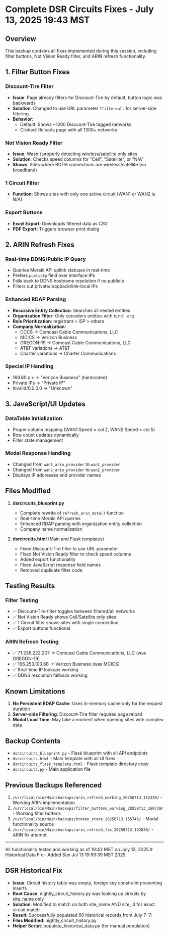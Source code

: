 # Complete DSR Circuits Fixes - July 13, 2025 19:43 MST

## Overview
This backup contains all fixes implemented during this session, including filter buttons, Not Vision Ready filter, and ARIN refresh functionality.

## 1. Filter Button Fixes

### Discount-Tire Filter
- **Issue**: Page already filters for Discount-Tire by default, button logic was backwards
- **Solution**: Changed to use URL parameter `?filter=all` for server-side filtering
- **Behavior**: 
  - Default: Shows ~1200 Discount-Tire tagged networks
  - Clicked: Reloads page with all 1300+ networks

### Not Vision Ready Filter
- **Issue**: Wasn't properly detecting wireless/satellite only sites
- **Solution**: Checks speed columns for "Cell", "Satellite", or "N/A"
- **Shows**: Sites where BOTH connections are wireless/satellite (no broadband)

### 1 Circuit Filter
- **Function**: Shows sites with only one active circuit (WAN1 or WAN2 is N/A)

### Export Buttons
- **Excel Export**: Downloads filtered data as CSV
- **PDF Export**: Triggers browser print dialog

## 2. ARIN Refresh Fixes

### Real-time DDNS/Public IP Query
- Queries Meraki API uplink statuses in real-time
- Prefers `publicIp` field over interface IPs
- Falls back to DDNS hostname resolution if no publicIp
- Filters out private/loopback/link-local IPs

### Enhanced RDAP Parsing
- **Recursive Entity Collection**: Searches all nested entities
- **Organization Filter**: Only considers entities with `kind: org`
- **Role Prioritization**: registrant > ISP > others
- **Company Normalization**:
  - CCCS → Comcast Cable Communications, LLC
  - MCICS → Verizon Business
  - OREGON-19 → Comcast Cable Communications, LLC
  - AT&T variations → AT&T
  - Charter variations → Charter Communications

### Special IP Handling
- 166.80.x.x → "Verizon Business" (hardcoded)
- Private IPs → "Private IP"
- Invalid/0.0.0.0 → "Unknown"

## 3. JavaScript/UI Updates

### DataTable Initialization
- Proper column mapping (WAN1 Speed = col 2, WAN2 Speed = col 5)
- Row count updates dynamically
- Filter state management

### Modal Response Handling
- Changed from `wan1_arin_provider` to `wan1_provider`
- Changed from `wan2_arin_provider` to `wan2_provider`
- Displays IP addresses and provider names

## Files Modified

1. **dsrcircuits_blueprint.py**
   - Complete rewrite of `refresh_arin_data()` function
   - Real-time Meraki API queries
   - Enhanced RDAP parsing with organization entity collection
   - Company name normalization

2. **dsrcircuits.html** (Main and Flask templates)
   - Fixed Discount-Tire filter to use URL parameter
   - Fixed Not Vision Ready filter to check speed columns
   - Added export functionality
   - Fixed JavaScript response field names
   - Removed duplicate filter code

## Testing Results

### Filter Testing
- ✅ Discount-Tire filter toggles between filtered/all networks
- ✅ Not Vision Ready shows Cell/Satellite only sites
- ✅ 1 Circuit filter shows sites with single connection
- ✅ Export buttons functional

### ARIN Refresh Testing
- ✅ 71.236.222.207 → Comcast Cable Communications, LLC (was OREGON-19)
- ✅ 166.253.100.68 → Verizon Business (was MCICS)
- ✅ Real-time IP lookups working
- ✅ DDNS resolution fallback working

## Known Limitations

1. **No Persistent RDAP Cache**: Uses in-memory cache only for the request duration
2. **Server-side Filtering**: Discount-Tire filter requires page reload
3. **Modal Load Time**: May take a moment when opening sites with complex data

## Backup Contents

- `dsrcircuits_blueprint.py` - Flask blueprint with all API endpoints
- `dsrcircuits.html` - Main template with all UI fixes
- `dsrcircuits_flask_template.html` - Flask template directory copy
- `dsrcircuits.py` - Main application file

## Previous Backups Referenced

1. `/usr/local/bin/Main/backups/arin_refresh_working_20250713_112339/` - Working ARIN implementation
2. `/usr/local/bin/Main/backups/filter_buttons_working_20250713_160719/` - Working filter buttons
3. `/usr/local/bin/Main/backups/broken_state_20250713_155743/` - Modal functionality source
4. `/usr/local/bin/Main/backups/arin_refresh_fix_20250713_192830/` - ARIN fix attempt

---
All functionality tested and working as of 19:43 MST on July 13, 2025.# Historical Data Fix - Added Sun Jul 13 19:59:39 MST 2025

## DSR Historical Fix
- **Issue**: Circuit history table was empty, foreign key constraint preventing inserts
- **Root Cause**: nightly_circuit_history.py was looking up circuits by site_name only
- **Solution**: Modified to match on both site_name AND site_id for exact circuit match
- **Result**: Successfully populated 60 historical records from July 7-11
- **Files Modified**: nightly_circuit_history.py
- **Helper Script**: populate_historical_data.py (for manual population)
